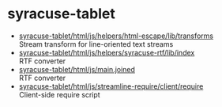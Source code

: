 # syracuse-tablet

* [syracuse-tablet/html/js/helpers/html-escape/lib/transforms](html/js/helpers/html-escape/lib/transforms.md)  
   Stream transform for line-oriented text streams
* [syracuse-tablet/html/js/helpers/syracuse-rtf/lib/index](html/js/helpers/syracuse-rtf/lib/index.md)  
  RTF converter
* [syracuse-tablet/html/js/main.joined](html/js/main.joined.md)  
  RTF converter
* [syracuse-tablet/html/js/streamline-require/client/require](html/js/streamline-require/client/require.md)  
  Client-side require script
